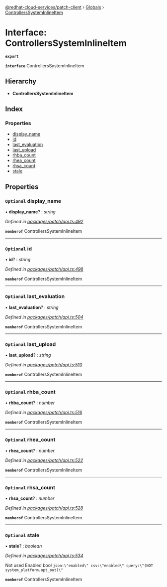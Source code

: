 [@redhat-cloud-services/patch-client](../README.md) › [Globals](../globals.md) › [ControllersSystemInlineItem](controllerssysteminlineitem.md)

# Interface: ControllersSystemInlineItem

**`export`** 

**`interface`** ControllersSystemInlineItem

## Hierarchy

* **ControllersSystemInlineItem**

## Index

### Properties

* [display_name](controllerssysteminlineitem.md#optional-display_name)
* [id](controllerssysteminlineitem.md#optional-id)
* [last_evaluation](controllerssysteminlineitem.md#optional-last_evaluation)
* [last_upload](controllerssysteminlineitem.md#optional-last_upload)
* [rhba_count](controllerssysteminlineitem.md#optional-rhba_count)
* [rhea_count](controllerssysteminlineitem.md#optional-rhea_count)
* [rhsa_count](controllerssysteminlineitem.md#optional-rhsa_count)
* [stale](controllerssysteminlineitem.md#optional-stale)

## Properties

### `Optional` display_name

• **display_name**? : *string*

*Defined in [packages/patch/api.ts:492](https://github.com/Hyperkid123/javascript-clients/blob/064feea/packages/patch/api.ts#L492)*

**`memberof`** ControllersSystemInlineItem

___

### `Optional` id

• **id**? : *string*

*Defined in [packages/patch/api.ts:498](https://github.com/Hyperkid123/javascript-clients/blob/064feea/packages/patch/api.ts#L498)*

**`memberof`** ControllersSystemInlineItem

___

### `Optional` last_evaluation

• **last_evaluation**? : *string*

*Defined in [packages/patch/api.ts:504](https://github.com/Hyperkid123/javascript-clients/blob/064feea/packages/patch/api.ts#L504)*

**`memberof`** ControllersSystemInlineItem

___

### `Optional` last_upload

• **last_upload**? : *string*

*Defined in [packages/patch/api.ts:510](https://github.com/Hyperkid123/javascript-clients/blob/064feea/packages/patch/api.ts#L510)*

**`memberof`** ControllersSystemInlineItem

___

### `Optional` rhba_count

• **rhba_count**? : *number*

*Defined in [packages/patch/api.ts:516](https://github.com/Hyperkid123/javascript-clients/blob/064feea/packages/patch/api.ts#L516)*

**`memberof`** ControllersSystemInlineItem

___

### `Optional` rhea_count

• **rhea_count**? : *number*

*Defined in [packages/patch/api.ts:522](https://github.com/Hyperkid123/javascript-clients/blob/064feea/packages/patch/api.ts#L522)*

**`memberof`** ControllersSystemInlineItem

___

### `Optional` rhsa_count

• **rhsa_count**? : *number*

*Defined in [packages/patch/api.ts:528](https://github.com/Hyperkid123/javascript-clients/blob/064feea/packages/patch/api.ts#L528)*

**`memberof`** ControllersSystemInlineItem

___

### `Optional` stale

• **stale**? : *boolean*

*Defined in [packages/patch/api.ts:534](https://github.com/Hyperkid123/javascript-clients/blob/064feea/packages/patch/api.ts#L534)*

Not used Enabled        bool       `json:\"enabled\" csv:\"enabled\" query:\"(NOT system_platform.opt_out)\"`

**`memberof`** ControllersSystemInlineItem
